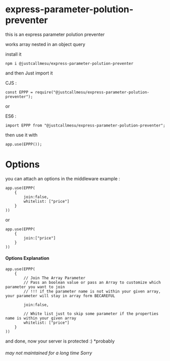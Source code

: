 # express-parameter-polution-preventer

this is an express parameter polution preventer

works array nested in an object query

install it

```
npm i @justcallmesu/express-parameter-polution-preventer
```

and then Just import it

CJS :

```
const EPPP = require("@justcallmesu/express-parameter-polution-preventer");
```

or

ES6 :

```
import EPPP from "@justcallmesu/express-parameter-polution-preventer";
```

then use it with

```
app.use(EPPP());
```

# Options

you can attach an options in the middleware example :

```
app.use(EPPP(
    {
        join:false,
        whitelist: ["price"]
    }
))
```

or

```
app.use(EPPP(
    {
        join:["price"]
    }
))
```

#### Options Explanation

```
app.use(EPPP(
    {
        // Join The Array Parameter
        // Pass an boolean value or pass an Array to customize which parameter you want to join
        // !!! if the parameter name is not within your given array, your parameter will stay in array form BECAREFUL
        
        join:false,

        // White list just to skip some parameter if the properties name is within your given array
        whitelist: ["price"]
    }
))
```

and done, now your server is protected :)
\*probably

###### may not maintained for a long time Sorry
